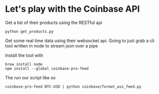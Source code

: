 # Let's play with the Coinbase API

Get a list of their products using the RESTful api

```
python get_products.py
```

Get some real time data using their websocket api. Going to just grab a cli tool written in node to stream json over a pipe

Install the tool with

```
brew install node
npm install --global coinbase-pro-feed
```

The run our script like so

```
coinbase-pro-feed BTC-USD | python coinbase/format_wss_feed.py
```
